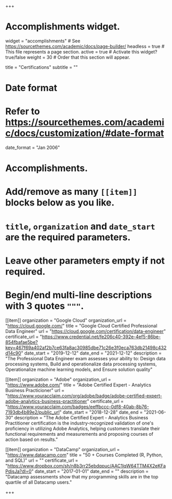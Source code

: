 +++
# Accomplishments widget.
widget = "accomplishments"  # See https://sourcethemes.com/academic/docs/page-builder/
headless = true  # This file represents a page section.
active = true  # Activate this widget? true/false
weight = 30  # Order that this section will appear.

title = "Certifications"
subtitle = ""

# Date format
#   Refer to https://sourcethemes.com/academic/docs/customization/#date-format
date_format = "Jan 2006"

# Accomplishments.
#   Add/remove as many `[[item]]` blocks below as you like.
#   `title`, `organization` and `date_start` are the required parameters.
#   Leave other parameters empty if not required.
#   Begin/end multi-line descriptions with 3 quotes `"""`.

[[item]]
  organization = "Google Cloud"
  organization_url = "https://cloud.google.com/"
  title = "Google Cloud Certified Professional Data Engineer"
  url = "https://cloud.google.com/certification/data-engineer"
  certificate_url = "https://www.credential.net/fe206c40-392e-4ef5-86be-854fbafae5be?key=467f69a402af2b7ce63fa8ac30985dbe71c26e3f0eca763db21498c432d14c90"
  date_start = "2019-12-12"
  date_end = "2021-12-12"
  description = "The Professional Data Engineer exam assesses your ability to: Design data processing systems, Build and operationalize data processing systems, Operationalize machine learning models, and Ensure solution quality"

[[item]]
  organization = "Adobe"
  organization_url = "https://www.adobe.com/"
  title = "Adobe Certified Expert - Analytics Business Practicioner"
  url = "https://www.youracclaim.com/org/adobe/badge/adobe-certified-expert-adobe-analytics-business-practitioner"
  certificate_url = "https://www.youracclaim.com/badges/eeffbccc-0df8-40ab-8b76-7193db4b89e2/public_url"
  date_start = "2018-12-28"
  date_end = "2021-06-30"
  description = "The Adobe Certified Expert - Analytics Business Practitioner certification is the industry-recognized validation of one's proficiency in utilizing Adobe Analytics, helping customers translate their functional requirements and measurements and proposing courses of action based on results."
  
[[item]]
  organization = "DataCamp"
  organization_url = "https://www.datacamp.com"
  title = "50 + Courses Completed (R, Python, and SQL)"
  url = ""
  certificate_url = "https://www.dropbox.com/sh/n8b3rr25ebdqpuc/AAC1lqW64TTM4X2eKFaPdjsJa?dl=0"
  date_start = "2017-01-01"
  date_end = ""
  description = "Datacamp assessments show that my programming skills are in the top quartile of all Datacamp users."

+++
